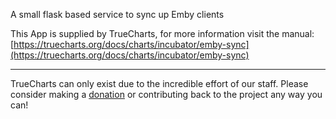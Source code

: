 A small flask based service to sync up Emby clients

This App is supplied by TrueCharts, for more information visit the manual: [https://truecharts.org/docs/charts/incubator/emby-sync](https://truecharts.org/docs/charts/incubator/emby-sync)

---

TrueCharts can only exist due to the incredible effort of our staff.
Please consider making a [donation](https://truecharts.org/docs/about/sponsor) or contributing back to the project any way you can!
